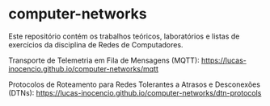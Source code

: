 # computer-networks

Este repositório contém os trabalhos teóricos, laboratórios e listas de exercícios da disciplina de Redes de Computadores.

Transporte de Telemetria em Fila de Mensagens (MQTT):
https://lucas-inocencio.github.io/computer-networks/mqtt

Protocolos de Roteamento para Redes Tolerantes a Atrasos e Desconexões (DTNs):
https://lucas-inocencio.github.io/computer-networks/dtn-protocols
